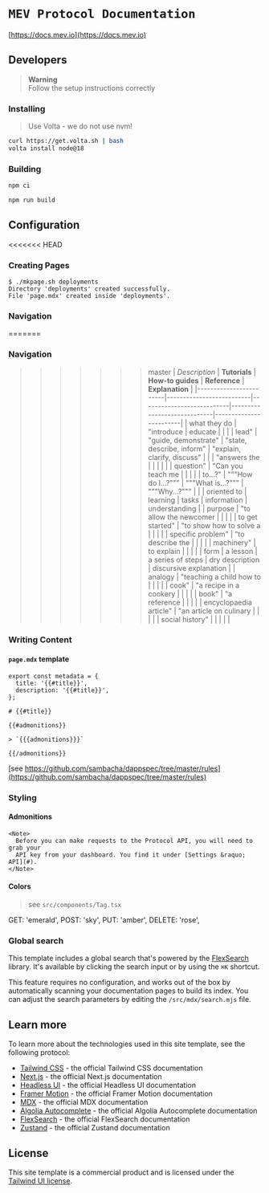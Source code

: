 # `MEV Protocol Documentation`

[https://docs.mev.io](https://docs.mev.io)

## Developers

> **Warning**  
> Follow the setup instructions correctly

### Installing

> Use Volta - we do not use nvm!

```bash
curl https://get.volta.sh | bash
volta install node@18
```

### Building

```bash
npm ci
```

```bash
npm run build
```

## Configuration

<<<<<<< HEAD

### Creating Pages

```console
$ ./mkpage.sh deployments
Directory 'deployments' created successfully.
File 'page.mdx' created inside 'deployments'.
```

### Navigation

=======

### Navigation

> > > > > > > master
> > > > > > > | _Description_ | **Tutorials** | **How-to guides** | **Reference** | **Explanation** |
> > > > > > > |------------------------|--------------------------|---------------------------|-----------------------------|------------------------|
> > > > > > > | what they do | "introduce | educate | | |
> > > > > > > | lead" | "guide, demonstrate" | "state, describe, inform" | "explain, clarify, discuss" | |
> > > > > > > | "answers the | | | | |
> > > > > > > | question" | "Can you teach me | | | |
> > > > > > > | to...?" | """How do I...?""" | """What is...?""" | """Why...?""" | |
> > > > > > > | oriented to | learning | tasks | information | understanding |
> > > > > > > | purpose | "to allow the newcomer | | | |
> > > > > > > | to get started" | "to show how to solve a | | | |
> > > > > > > | specific problem" | "to describe the | | | |
> > > > > > > | machinery" | to explain | | | |
> > > > > > > | form | a lesson | a series of steps | dry description | discursive explanation |
> > > > > > > | analogy | "teaching a child how to | | | |
> > > > > > > | cook" | "a recipe in a cookery | | | |
> > > > > > > | book" | "a reference | | | |
> > > > > > > | encyclopaedia article" | "an article on culinary | | | |
> > > > > > > | social history" | | | | |

### Writing Content

#### `page.mdx` template

```mdx
export const metadata = {
  title: '{{#title}}',
  description: '{{#title}}',
};

# {{#title}}

{{#admonitions}}

> `{{{admonitions}}}`

{{/admonitions}}
```

[see https://github.com/sambacha/dappspec/tree/master/rules](https://github.com/sambacha/dappspec/tree/master/rules)

### Styling

#### Admonitions

```mdx
<Note>
  Before you can make requests to the Protocol API, you will need to grab your
  API key from your dashboard. You find it under [Settings &raquo; API](#).
</Note>
```

#### Colors

> see `src/components/Tag.tsx`

GET: 'emerald',
POST: 'sky',
PUT: 'amber',
DELETE: 'rose',

### Global search

This template includes a global search that's powered by the [FlexSearch](https://github.com/nextapps-de/flexsearch) library. It's available by clicking the search input or by using the `⌘K` shortcut.

This feature requires no configuration, and works out of the box by automatically scanning your documentation pages to build its index. You can adjust the search parameters by editing the `/src/mdx/search.mjs` file.

## Learn more

To learn more about the technologies used in this site template, see the following protocol:

- [Tailwind CSS](https://tailwindcss.com/docs) - the official Tailwind CSS documentation
- [Next.js](https://nextjs.org/docs) - the official Next.js documentation
- [Headless UI](https://headlessui.dev) - the official Headless UI documentation
- [Framer Motion](https://www.framer.com/docs/) - the official Framer Motion documentation
- [MDX](https://mdxjs.com/) - the official MDX documentation
- [Algolia Autocomplete](https://www.algolia.com/doc/ui-libraries/autocomplete/introduction/what-is-autocomplete/) - the official Algolia Autocomplete documentation
- [FlexSearch](https://github.com/nextapps-de/flexsearch) - the official FlexSearch documentation
- [Zustand](https://docs.pmnd.rs/zustand/getting-started/introduction) - the official Zustand documentation

## License

This site template is a commercial product and is licensed under the [Tailwind UI license](https://tailwindui.com/license).
